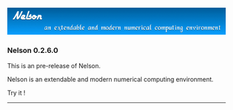![banner](banner_homepage.png)

### Nelson 0.2.6.0

This is an pre-release of Nelson.

Nelson is an extendable and modern numerical computing environment.

Try it !


* * *





